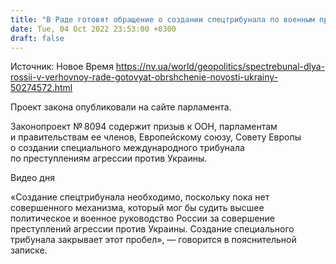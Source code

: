 ```yaml
---
title: "В Раде готовят обращение о создании спецтрибунала по военным преступлениям РФ"
date: Tue, 04 Oct 2022 23:53:00 +0300
draft: false
---
```

Источник: Новое Время https://nv.ua/world/geopolitics/spectrebunal-dlya-rossii-v-verhovnoy-rade-gotovyat-obrshchenie-novosti-ukrainy-50274572.html


Проект закона опубликовали на сайте парламента.

Законопроект № 8094 содержит призыв к ООН, парламентам и правительствам ее членов, Европейскому союзу, Совету Европы о создании специального международного трибунала по преступлениям агрессии против Украины.

 Видео дня   

«Создание спецтрибунала необходимо, поскольку пока нет совершенного механизма, который мог бы судить высшее политическое и военное руководство России за совершение преступлений агрессии против Украины. Создание специального трибунала закрывает этот пробел», — говорится в пояснительной записке.
